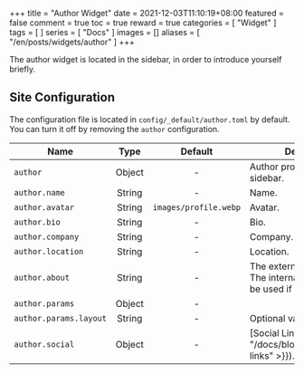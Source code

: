 +++
title = "Author Widget"
date = 2021-12-03T11:10:19+08:00
featured = false
comment = true
toc = true
reward = true
categories = [
  "Widget"
]
tags = [
]
series = [
  "Docs"
]
images = []
aliases = [
  "/en/posts/widgets/author"
]
+++

The author widget is located in the sidebar, in order to introduce yourself briefly.

<!--more-->

## Site Configuration

The configuration file is located in `config/_default/author.toml` by default.
You can turn it off by removing the `author` configuration.

| Name | Type | Default | Description
|---|:-:|:-:|---
| `author` | Object | - | Author profile shown in sidebar.
| `author.name` | String | - | Name.
| `author.avatar` | String | `images/profile.webp` | Avatar.
| `author.bio` | String | - | Bio.
| `author.company` | String | - | Company.
| `author.location` | String | - | Location.
| `author.about` | String | - | The external about page. The internal about page will be used if not set.
| `author.params` | Object | - |
| `author.params.layout` | String | - | Optional values: `compact`.
| `author.social` | Object | - | [Social Links]({{< ref "/docs/blog/widgets/social-links" >}}).
